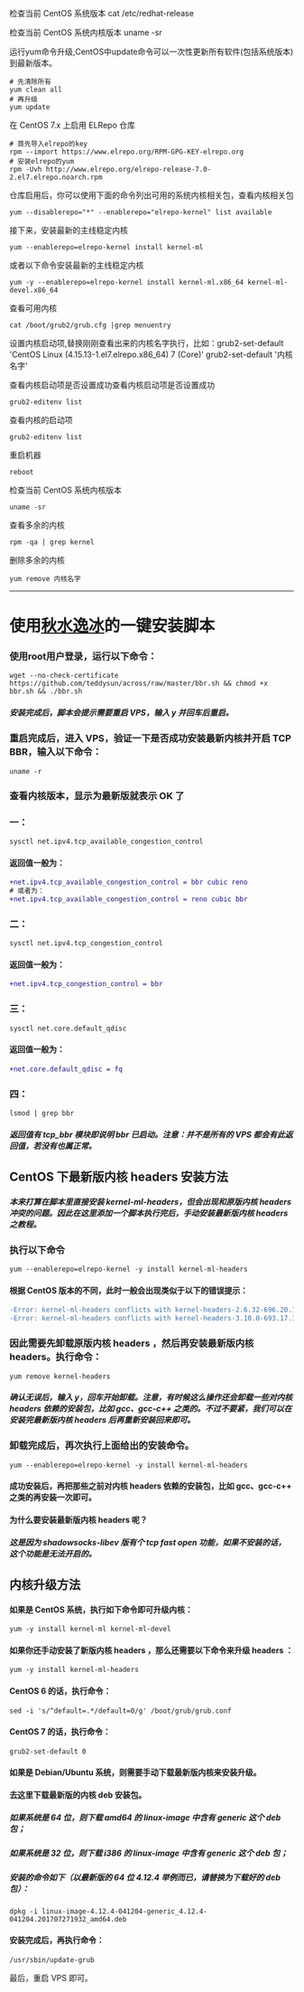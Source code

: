 检查当前 CentOS 系统版本
cat /etc/redhat-release

检查当前 CentOS 系统内核版本
uname -sr

运行yum命令升级,CentOS中update命令可以一次性更新所有软件(包括系统版本)到最新版本。
```shell
# 先清除所有
yum clean all
# 再升级
yum update
```

在 CentOS 7.x 上启用 ELRepo 仓库
```sehll
# 首先导入elrepo的key
rpm --import https://www.elrepo.org/RPM-GPG-KEY-elrepo.org
# 安装elrepo的yum
rpm -Uvh http://www.elrepo.org/elrepo-release-7.0-2.el7.elrepo.noarch.rpm
```
仓库启用后，你可以使用下面的命令列出可用的系统内核相关包，查看内核相关包
```sell
yum --disablerepo="*" --enablerepo="elrepo-kernel" list available
```
接下来，安装最新的主线稳定内核
```sehll
yum --enablerepo=elrepo-kernel install kernel-ml
```
或者以下命令安装最新的主线稳定内核
```shell
yum -y --enablerepo=elrepo-kernel install kernel-ml.x86_64 kernel-ml-devel.x86_64
```
查看可用内核
```sehll
cat /boot/grub2/grub.cfg |grep menuentry 
```
设置内核启动项,替换刚刚查看出来的内核名字执行，比如：grub2-set-default 'CentOS Linux (4.15.13-1.el7.elrepo.x86_64) 7 (Core)'
grub2-set-default '内核名字'

查看内核启动项是否设置成功查看内核启动项是否设置成功
```sehll
grub2-editenv list
```
查看内核的启动项
```sehll
grub2-editenv list
```

重启机器
```sehll
reboot
```

检查当前 CentOS 系统内核版本
```shell
uname -sr
```

查看多余的内核
```sehll
rpm -qa | grep kernel
```

删除多余的内核
```sehll
yum remove 内核名字
```

----------------------------------------------------
# 使用[秋水逸冰](https://github.com/teddysun/across)的一键安装脚本
### 使用root用户登录，运行以下命令：
```sehll
wget --no-check-certificate https://github.com/teddysun/across/raw/master/bbr.sh && chmod +x bbr.sh && ./bbr.sh
```
##### 安装完成后，脚本会提示需要重启 VPS，输入 y 并回车后重启。
### 重启完成后，进入 VPS，验证一下是否成功安装最新内核并开启 TCP BBR，输入以下命令：
```sehll
uname -r
```
### 查看内核版本，显示为最新版就表示 OK 了
### 一：
```sehll
sysctl net.ipv4.tcp_available_congestion_control
```
#### 返回值一般为：
```diff
+net.ipv4.tcp_available_congestion_control = bbr cubic reno
# 或者为：
+net.ipv4.tcp_available_congestion_control = reno cubic bbr
```
### 二：
```sehll
sysctl net.ipv4.tcp_congestion_control
```
#### 返回值一般为：
```diff
+net.ipv4.tcp_congestion_control = bbr
```
### 三：
```sehll
sysctl net.core.default_qdisc
```
#### 返回值一般为：
```diff
+net.core.default_qdisc = fq
```
### 四：
```sehll
lsmod | grep bbr
```
##### 返回值有 tcp_bbr 模块即说明 bbr 已启动。注意：并不是所有的 VPS 都会有此返回值，若没有也属正常。

## CentOS 下最新版内核 headers 安装方法
##### 本来打算在脚本里直接安装 kernel-ml-headers，但会出现和原版内核 headers 冲突的问题。因此在这里添加一个脚本执行完后，手动安装最新版内核 headers 之教程。
### 执行以下命令
```sehll
yum --enablerepo=elrepo-kernel -y install kernel-ml-headers
```
#### 根据 CentOS 版本的不同，此时一般会出现类似于以下的错误提示：
```diff
-Error: kernel-ml-headers conflicts with kernel-headers-2.6.32-696.20.1.el6.x86_64
-Error: kernel-ml-headers conflicts with kernel-headers-3.10.0-693.17.1.el7.x86_64
```
### 因此需要先卸载原版内核 headers ，然后再安装最新版内核 headers。执行命令：
```sehll
yum remove kernel-headers
```
##### 确认无误后，输入 y，回车开始卸载。注意，有时候这么操作还会卸载一些对内核 headers 依赖的安装包，比如 gcc、gcc-c++ 之类的。不过不要紧，我们可以在安装完最新版内核 headers 后再重新安装回来即可。
### 卸载完成后，再次执行上面给出的安装命令。
```sehll
yum --enablerepo=elrepo-kernel -y install kernel-ml-headers
```
#### 成功安装后，再把那些之前对内核 headers 依赖的安装包，比如 gcc、gcc-c++ 之类的再安装一次即可。

#### 为什么要安装最新版内核 headers 呢？
##### 这是因为 shadowsocks-libev 版有个 tcp fast open 功能，如果不安装的话，这个功能是无法开启的。

## 内核升级方法
#### 如果是 CentOS 系统，执行如下命令即可升级内核：
```sehll
yum -y install kernel-ml kernel-ml-devel
```
#### 如果你还手动安装了新版内核 headers ，那么还需要以下命令来升级 headers ：
```shell
yum -y install kernel-ml-headers
```
#### CentOS 6 的话，执行命令：
```sehll
sed -i 's/^default=.*/default=0/g' /boot/grub/grub.conf
```
#### CentOS 7 的话，执行命令：
```sehll
grub2-set-default 0
```
#### 如果是 Debian/Ubuntu 系统，则需要手动下载最新版内核来安装升级。
#### 去这里下载最新版的内核 deb 安装包。
##### 如果系统是 64 位，则下载 amd64 的 linux-image 中含有 generic 这个 deb 包；
##### 如果系统是 32 位，则下载 i386 的 linux-image 中含有 generic 这个 deb 包；
##### 安装的命令如下（以最新版的 64 位 4.12.4 举例而已，请替换为下载好的 deb 包）：
```sehll
dpkg -i linux-image-4.12.4-041204-generic_4.12.4-041204.201707271932_amd64.deb
```
#### 安装完成后，再执行命令：
```sehll
/usr/sbin/update-grub
```
最后，重启 VPS 即可。
